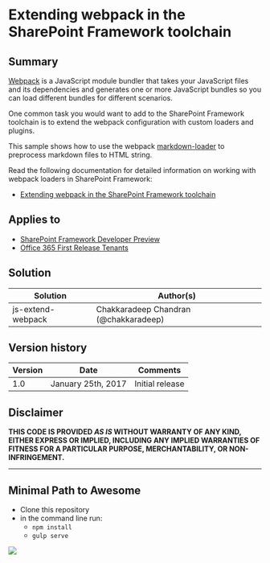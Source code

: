 # Extending webpack in the SharePoint Framework toolchain

## Summary
[Webpack](https://webpack.github.io/) is a JavaScript module bundler that takes your JavaScript files and its dependencies and generates one or more JavaScript bundles so you can load different bundles for different scenarios.

One common task you would want to add to the SharePoint Framework toolchain is to extend the webpack configuration with custom loaders and plugins.

This sample shows how to use the webpack [markdown-loader](https://www.npmjs.com/package/markdown-loader) to preprocess markdown files to HTML string.

Read the following documentation for detailed information on working with webpack loaders in SharePoint Framework:

- [Extending webpack in the SharePoint Framework toolchain](https://aka.ms/spfx-extend-webpack)

## Applies to

* [SharePoint Framework Developer Preview](http://dev.office.com/sharepoint/docs/spfx/sharepoint-framework-overview)
* [Office 365 First Release Tenants](http://dev.office.com/sharepoint/docs/spfx/set-up-your-developer-tenant)

## Solution

Solution|Author(s)
--------|---------
js-extend-webpack | Chakkaradeep Chandran (@chakkaradeep)

## Version history

Version|Date|Comments
-------|----|--------
1.0|January 25th, 2017|Initial release

## Disclaimer
**THIS CODE IS PROVIDED *AS IS* WITHOUT WARRANTY OF ANY KIND, EITHER EXPRESS OR IMPLIED, INCLUDING ANY IMPLIED WARRANTIES OF FITNESS FOR A PARTICULAR PURPOSE, MERCHANTABILITY, OR NON-INFRINGEMENT.**

---

## Minimal Path to Awesome

- Clone this repository
- in the command line run:
  - `npm install`
  - `gulp serve`

<img src="https://telemetry.sharepointpnp.com/sp-dev-fx-webparts/samples/js-extend-webpack" />